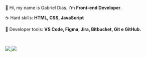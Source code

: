 <p align="left"> 
 🖖 Hi, my name is Gabriel Dias. I'm <strong>Front-end Developer</strong>.
</p>

<p align="left">
 ☕ Hard skills: <strong>HTML, CSS, JavaScript</strong>
</p>

<p align="left">
  💼 Developer tools: <strong>VS Code, Figma, Jira, Bitbucket, Git e GitHub.</strong>
</p>


<br>

<p align="left">
  <a href="https://www.instagram.com/ei.dias/" alt="Instagram">
    <img src="https://img.shields.io/badge/-Instagram-6610F2?style=for-the-badge&logo=Instagram&logoColor=FFFFFF&link=https://www.instagram.com/ei.dias"/>
  </a>
  
  <a href="https://www.linkedin.com/in/gabriel-dias-260857207/" alt="Linkedin">
    <img src="https://img.shields.io/badge/-Linkedin-6610F2?style=for-the-badge&logo=Linkedin&logoColor=FFFFFF&link=https://www.linkedin.com/in/gabriel-dias-260857207/"/>
  </a>
</p>
